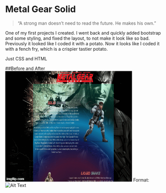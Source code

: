 # Metal Gear Solid
> “A strong man doesn’t need to read the future. He makes his own.”

One of my first projects I created. I went back and quickly added bootstrap and some styling, and fixed the layout, to not make it look like so bad. Previously it looked like I coded it with a potato. Now it looks like I coded it with a fench fry, which is a crispier tastier potato.   

Just CSS and HTML

##Before and After
![Before&After](/images/before-after.gif)
Format: ![Alt Text](url)